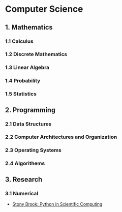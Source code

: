 # Computer Science

## 1. Mathematics

### 1.1 Calculus
### 1.2 Discrete Mathematics
### 1.3 Linear Algebra
### 1.4 Probability
### 1.5 Statistics

## 2. Programming

### 2.1 Data Structures
### 2.2 Computer Architectures and Organization
### 2.3 Operating Systems
### 2.4 Algorithems

## 3. Research

### 3.1 Numerical 
- [Stony Brook: Python in Scientific Computing](https://github.com/sbu-python-class/python-science)
